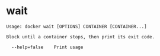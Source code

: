 <!--[metadata]>
+++
title = "wait"
description = "The wait command description and usage"
keywords = ["container, stop, wait"]
[menu.engine]
parent = "smn_engine_cli"
+++
<![end-metadata]-->

# wait

    Usage: docker wait [OPTIONS] CONTAINER [CONTAINER...]

    Block until a container stops, then print its exit code.

      --help=false    Print usage
